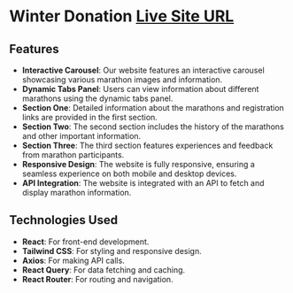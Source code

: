 # Winter Donation [Live Site URL](https://tourmaline-llama-24755f.netlify.app/)

## Features

- **Interactive Carousel**: Our website features an interactive carousel showcasing various marathon images and information.
- **Dynamic Tabs Panel**: Users can view information about different marathons using the dynamic tabs panel.
- **Section One**: Detailed information about the marathons and registration links are provided in the first section.
- **Section Two**: The second section includes the history of the marathons and other important information.
- **Section Three**: The third section features experiences and feedback from marathon participants.
- **Responsive Design**: The website is fully responsive, ensuring a seamless experience on both mobile and desktop devices.
- **API Integration**: The website is integrated with an API to fetch and display marathon information.

## Technologies Used

- **React**: For front-end development.
- **Tailwind CSS**: For styling and responsive design.
- **Axios**: For making API calls.
- **React Query**: For data fetching and caching.
- **React Router**: For routing and navigation.
